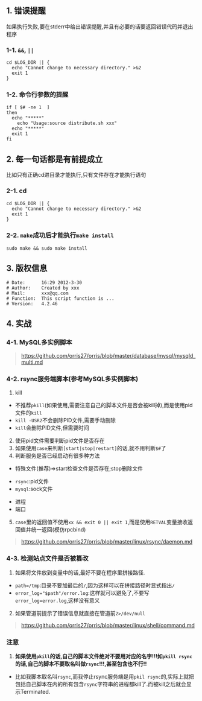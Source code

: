 ## 1. 错误提醒
如果执行失败,要在stderr中给出错误提醒,并且有必要的话要返回错误代码并退出程序
### 1-1. `&&`, `||`
```
cd $LOG_DIR || {
  echo "Cannot change to necessary directory." >&2
  exit 1
}
```
### 1-2. 命令行参数的提醒
```
if [ $# -ne 1  ]
then
  echo "*****"
	echo "Usage:source distribute.sh xxx"
  echo "*****"
  exit 1
fi
```


## 2. 每一句话都是有前提成立
比如只有正确cd进目录才能执行,只有文件存在才能执行语句
### 2-1. cd
```
cd $LOG_DIR || {
  echo "Cannot change to necessary directory." >&2
  exit 1
}
```
### 2-2. `make`成功后才能执行`make install`
```
sudo make && sudo make install
```

## 3. 版权信息
```
# Date:      16:29 2012-3-30
# Author:    Created by xxx
# Mail:      xxx@qq.com
# Function:  This script function is ...
# Version:   4.2.46
```

## 4. 实战
### 4-1. MySQL多实例脚本
> https://github.com/orris27/orris/blob/master/database/mysql/mysqld_multi.md
### 4-2. rsync服务端脚本(参考MySQL多实例脚本)
1. kill
+ 不推荐`pkill`(如果使用,需要注意自己的脚本文件是否会被kill掉),而是使用pid文件的`kill`
+ `kill -USR2`不会删除PID文件,需要手动删除
+ `kill`会删除PID文件,但需要时间
2. 使用pid文件需要判断pid文件是否存在
3. 如果使用`case`来判断`[start|stop|restart]`的话,就不用判断`$#`了
4. 判断服务是否已经启动有很多种方法
+ 特殊文件(推荐)=>start检查文件是否存在;stop删除文件
- `rsync`:pid文件
- `mysql`:sock文件
+ 进程
+ 端口
5. `case`里的返回值不使用`xx && exit 0 || exit 1`,而是使用`RETVAL`变量接收返回值并统一返回(模仿rpcbind)
> https://github.com/orris27/orris/blob/master/linux/rsync/daemon.md

### 4-3. 检测站点文件是否被篡改
1. 如果将文件放到变量中的话,最好不要在程序里拼接路径.
+ `path=/tmp`:目录不要加最后的`/`,因为这样可以在拼接路径时显式指出`/`
+ `error_log="$path"/error.log`:这样就可以避免了,不要写`error_log=error.log`,这样没有意义
2. 如果管道前提示了错误信息就直接在管道前`2>/dev/null`
> https://github.com/orris27/orris/blob/master/linux/shell/command.md




### 注意
1. **如果使用`pkill`的话,自己的脚本文件绝对不要用对应的名字!!!如`pkill rsync`的话,自己的脚本不要取名叫做`rsync`!!!,甚至包含也不行!!**
+ 比如我脚本取名叫`rsync`,而我停止rsync服务端是用`pkil rsync`的,实际上就把包括自己脚本在内的所有包含`rsync`字符串的进程都kill了.而被kill之后就会显示Terminated.
